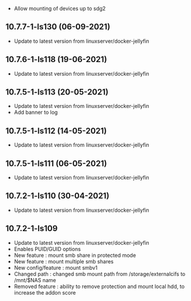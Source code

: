 - Allow mounting of devices up to sdg2

## 10.7.7-1-ls130 (06-09-2021)
- Update to latest version from linuxserver/docker-jellyfin

## 10.7.6-1-ls118 (19-06-2021)
- Update to latest version from linuxserver/docker-jellyfin

## 10.7.5-1-ls113 (20-05-2021)
- Update to latest version from linuxserver/docker-jellyfin
- Add banner to log

## 10.7.5-1-ls112 (14-05-2021)
- Update to latest version from linuxserver/docker-jellyfin

## 10.7.5-1-ls111 (06-05-2021)
- Update to latest version from linuxserver/docker-jellyfin

## 10.7.2-1-ls110 (30-04-2021)
- Update to latest version from linuxserver/docker-jellyfin

## 10.7.2-1-ls109

- Update to latest version from linuxserver/docker-jellyfin
- Enables PUID/GUID options
- New feature : mount smb share in protected mode
- New feature : mount multiple smb shares
- New config/feature : mount smbv1
- Changed path : changed smb mount path from /storage/externalcifs to /mnt/$NAS name
- Removed feature : ability to remove protection and mount local hdd, to increase the addon score
